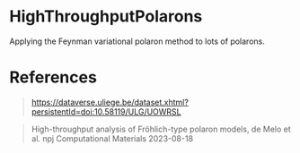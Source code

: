 # HighThroughputPolarons

Applying the Feynman variational polaron method to lots of polarons.

# References

> https://dataverse.uliege.be/dataset.xhtml?persistentId=doi:10.58119/ULG/UOWRSL

> High-throughput analysis of Fröhlich-type polaron models, de Melo et al. npj Computational Materials 2023-08-18


